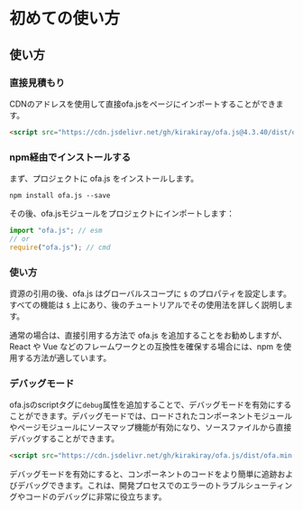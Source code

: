 # 初めての使い方
## 使い方
### 直接見積もり

CDNのアドレスを使用して直接ofa.jsをページにインポートすることができます。

```html
<script src="https://cdn.jsdelivr.net/gh/kirakiray/ofa.js@4.3.40/dist/ofa.js"></script>
```

### npm経由でインストールする

まず、プロジェクトに ofa.js をインストールします。

```shell
npm install ofa.js --save
```

その後、ofa.jsモジュールをプロジェクトにインポートします：

```javascript
import "ofa.js"; // esm
// or
require("ofa.js"); // cmd
```

### 使い方

資源の引用の後、ofa.js はグローバルスコープに `$` のプロパティを設定します。すべての機能は `$` 上にあり、後のチュートリアルでその使用法を詳しく説明します。

通常の場合は、直接引用する方法で ofa.js を追加することをお勧めしますが、React や Vue などのフレームワークとの互換性を確保する場合には、npm を使用する方法が適しています。

### デバッグモード

ofa.jsのscriptタグに`debug`属性を追加することで、デバッグモードを有効にすることができます。デバッグモードでは、ロードされたコンポーネントモジュールやページモジュールにソースマップ機能が有効になり、ソースファイルから直接デバッグすることができます。

```html
<script src="https://cdn.jsdelivr.net/gh/kirakiray/ofa.js/dist/ofa.min.js" debug></script>
```

デバッグモードを有効にすると、コンポーネントのコードをより簡単に追跡およびデバッグできます。これは、開発プロセスでのエラーのトラブルシューティングやコードのデバッグに非常に役立ちます。